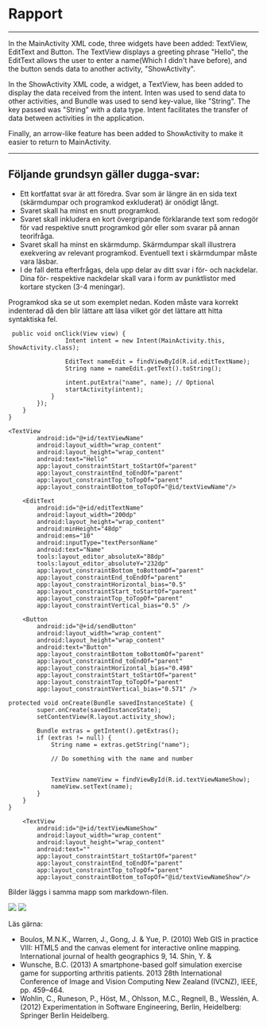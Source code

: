 
# Rapport

****
In the MainActivity XML code, three widgets have been added: TextView, EditText and Button.
The TextView displays a greeting phrase "Hello", the EditText allows the user to enter a name(Which I didn't have before),
and the button sends data to another activity, "ShowActivity".


In the ShowActivity XML code, a widget, a TextView, has been added to display the data received from the intent.
Inten was used to send data to other activities, and Bundle was used to send key-value, like "String".
The key passed was "String" with a data type. Intent facilitates the transfer of data between activities in the application.


Finally, an arrow-like feature has been added to ShowActivity to make it easier to return to MainActivity.



****
## Följande grundsyn gäller dugga-svar:

- Ett kortfattat svar är att föredra. Svar som är längre än en sida text (skärmdumpar och programkod exkluderat) är onödigt långt.
- Svaret skall ha minst en snutt programkod.
- Svaret skall inkludera en kort övergripande förklarande text som redogör för vad respektive snutt programkod gör eller som svarar på annan teorifråga.
- Svaret skall ha minst en skärmdump. Skärmdumpar skall illustrera exekvering av relevant programkod. Eventuell text i skärmdumpar måste vara läsbar.
- I de fall detta efterfrågas, dela upp delar av ditt svar i för- och nackdelar. Dina för- respektive nackdelar skall vara i form av punktlistor med kortare stycken (3-4 meningar).

Programkod ska se ut som exemplet nedan. Koden måste vara korrekt indenterad då den blir lättare att läsa vilket gör det lättare att hitta syntaktiska fel.

```
 public void onClick(View view) {
                Intent intent = new Intent(MainActivity.this, ShowActivity.class);

                EditText nameEdit = findViewById(R.id.editTextName);
                String name = nameEdit.getText().toString();

                intent.putExtra("name", name); // Optional
                startActivity(intent);
            }
        });
    }
}
```

```
<TextView
        android:id="@+id/textViewName"
        android:layout_width="wrap_content"
        android:layout_height="wrap_content"
        android:text="Hello"
        app:layout_constraintStart_toStartOf="parent"
        app:layout_constraintEnd_toEndOf="parent"
        app:layout_constraintTop_toTopOf="parent"
        app:layout_constraintBottom_toTopOf="@id/textViewName"/>

    <EditText
        android:id="@+id/editTextName"
        android:layout_width="200dp"
        android:layout_height="wrap_content"
        android:minHeight="48dp"
        android:ems="10"
        android:inputType="textPersonName"
        android:text="Name"
        tools:layout_editor_absoluteX="88dp"
        tools:layout_editor_absoluteY="232dp"
        app:layout_constraintBottom_toBottomOf="parent"
        app:layout_constraintEnd_toEndOf="parent"
        app:layout_constraintHorizontal_bias="0.5"
        app:layout_constraintStart_toStartOf="parent"
        app:layout_constraintTop_toTopOf="parent"
        app:layout_constraintVertical_bias="0.5" />

    <Button
        android:id="@+id/sendButton"
        android:layout_width="wrap_content"
        android:layout_height="wrap_content"
        android:text="Button"
        app:layout_constraintBottom_toBottomOf="parent"
        app:layout_constraintEnd_toEndOf="parent"
        app:layout_constraintHorizontal_bias="0.498"
        app:layout_constraintStart_toStartOf="parent"
        app:layout_constraintTop_toTopOf="parent"
        app:layout_constraintVertical_bias="0.571" />

```

```
protected void onCreate(Bundle savedInstanceState) {
        super.onCreate(savedInstanceState);
        setContentView(R.layout.activity_show);

        Bundle extras = getIntent().getExtras();
        if (extras != null) {
            String name = extras.getString("name");

            // Do something with the name and number


            TextView nameView = findViewById(R.id.textViewNameShow);
            nameView.setText(name);
        }
    }
}
```

```
    <TextView
        android:id="@+id/textViewNameShow"
        android:layout_width="wrap_content"
        android:layout_height="wrap_content"
        android:text=""
        app:layout_constraintStart_toStartOf="parent"
        app:layout_constraintEnd_toEndOf="parent"
        app:layout_constraintTop_toTopOf="parent"
        app:layout_constraintBottom_toTopOf="@id/textViewNameShow"/>
```
Bilder läggs i samma mapp som markdown-filen.

![](Screenshot_20230502_120523.png)
![](Screenshot_20230502_120557.png)

Läs gärna:

- Boulos, M.N.K., Warren, J., Gong, J. & Yue, P. (2010) Web GIS in practice VIII: HTML5 and the canvas element for interactive online mapping. International journal of health geographics 9, 14. Shin, Y. &
- Wunsche, B.C. (2013) A smartphone-based golf simulation exercise game for supporting arthritis patients. 2013 28th International Conference of Image and Vision Computing New Zealand (IVCNZ), IEEE, pp. 459–464.
- Wohlin, C., Runeson, P., Höst, M., Ohlsson, M.C., Regnell, B., Wesslén, A. (2012) Experimentation in Software Engineering, Berlin, Heidelberg: Springer Berlin Heidelberg.
